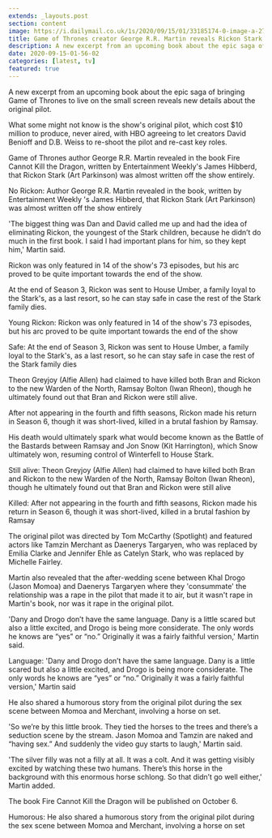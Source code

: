 ```yaml
---
extends: _layouts.post
section: content
image: https://i.dailymail.co.uk/1s/2020/09/15/01/33185174-0-image-a-27_1600128483115.jpg 
title: Game of Thrones creator George R.R. Martin reveals Rickon Stark was almost written out of the show 
description: A new excerpt from an upcoming book about the epic saga of bringing Game of Thrones to live on the small screen reveals new details about the original pilot. 
date: 2020-09-15-01-56-02 
categories: [latest, tv] 
featured: true 
--- 
```

A new excerpt from an upcoming book about the epic saga of bringing Game of Thrones to live on the small screen reveals new details about the original pilot.

What some might not know is the show's original pilot, which cost $10 million to produce, never aired, with HBO agreeing to let creators David Benioff and D.B. Weiss to re-shoot the pilot and re-cast key roles.

Game of Thrones author George R.R. Martin revealed in the book Fire Cannot Kill the Dragon, written by Entertainment Weekly's James Hibberd, that Rickon Stark (Art Parkinson) was almost written off the show entirely.

No Rickon: Author George R.R. Martin revealed in the book, written by Entertainment Weekly 's James Hibberd, that Rickon Stark (Art Parkinson) was almost written off the show entirely

'The biggest thing was Dan and David called me up and had the idea of eliminating Rickon, the youngest of the Stark children, because he didn’t do much in the first book. I said I had important plans for him, so they kept him,' Martin said.

Rickon was only featured in 14 of the show's 73 episodes, but his arc proved to be quite important towards the end of the show.

At the end of Season 3, Rickon was sent to House Umber, a family loyal to the Stark's, as a last resort, so he can stay safe in case the rest of the Stark family dies.

Young Rickon: Rickon was only featured in 14 of the show's 73 episodes, but his arc proved to be quite important towards the end of the show

Safe: At the end of Season 3, Rickon was sent to House Umber, a family loyal to the Stark's, as a last resort, so he can stay safe in case the rest of the Stark family dies

Theon Greyjoy (Alfie Allen) had claimed to have killed both Bran and Rickon to the new Warden of the North, Ramsay Bolton (Iwan Rheon), though he ultimately found out that Bran and Rickon were still alive.

After not appearing in the fourth and fifth seasons, Rickon made his return in Season 6, though it was short-lived, killed in a brutal fashion by Ramsay.

His death would ultimately spark what would become known as the Battle of the Bastards between Ramsay and Jon Snow (Kit Harrington), which Snow ultimately won, resuming control of Winterfell to House Stark. 

Still alive: Theon Greyjoy (Alfie Allen) had claimed to have killed both Bran and Rickon to the new Warden of the North, Ramsay Bolton (Iwan Rheon), though he ultimately found out that Bran and Rickon were still alive

Killed: After not appearing in the fourth and fifth seasons, Rickon made his return in Season 6, though it was short-lived, killed in a brutal fashion by Ramsay

The original pilot was directed by Tom McCarthy (Spotlight) and featured actors like Tamzin Merchant as Daenerys Targaryen, who was replaced by Emilia Clarke and Jennifer Ehle as Catelyn Stark, who was replaced by Michelle Fairley.

Martin also revealed that the after-wedding scene between Khal Drogo (Jason Momoa) and Daenerys Targaryen where they 'consummate' the relationship was a rape in the pilot that made it to air, but it wasn't rape in Martin's book, nor was it rape in the original pilot.

'Dany and Drogo don’t have the same language. Dany is a little scared but also a little excited, and Drogo is being more considerate. The only words he knows are “yes” or “no.” Originally it was a fairly faithful version,' Martin said.

Language: 'Dany and Drogo don’t have the same language. Dany is a little scared but also a little excited, and Drogo is being more considerate. The only words he knows are “yes” or “no.” Originally it was a fairly faithful version,' Martin said

He also shared a humorous story from the original pilot during the sex scene between Momoa and Merchant, involving a horse on set.

'So we’re by this little brook. They tied the horses to the trees and there’s a seduction scene by the stream. Jason Momoa and Tamzin are naked and “having sex.” And suddenly the video guy starts to laugh,' Martin said. 

'The silver filly was not a filly at all. It was a colt. And it was getting visibly excited by watching these two humans. There’s this horse in the background with this enormous horse schlong. So that didn’t go well either,' Martin added.

The book Fire Cannot Kill the Dragon will be published on October 6. 

Humorous: He also shared a humorous story from the original pilot during the sex scene between Momoa and Merchant, involving a horse on set

